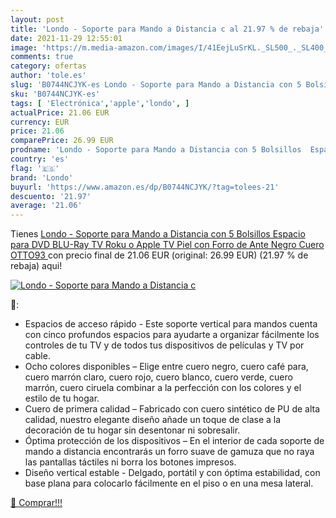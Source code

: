 ```yaml
---
layout: post
title: 'Londo - Soporte para Mando a Distancia c al 21.97 % de rebaja'
date: 2021-11-29 12:55:01
image: 'https://m.media-amazon.com/images/I/41EejLuSrKL._SL500_._SL400_.jpg'
comments: true
category: ofertas
author: 'tole.es'
slug: 'B0744NCJYK-es Londo - Soporte para Mando a Distancia con 5 Bolsillos...'
sku: 'B0744NCJYK-es'
tags: [ 'Electrónica','apple','londo', ]
actualPrice: 21.06 EUR
currency: EUR
price: 21.06
comparePrice: 26.99 EUR
prodname: 'Londo - Soporte para Mando a Distancia con 5 Bolsillos  Espacio para DVD  BLU-Ray  TV  Roku o Apple TV  Piel con Forro de Ante  Negro  Cuero  OTTO93 '
country: 'es'
flag: '🇪🇸'
brand: 'Londo'
buyurl: 'https://www.amazon.es/dp/B0744NCJYK/?tag=tolees-21'
descuento: '21.97'
average: '21.06'
---
```


Tienes [Londo - Soporte para Mando a Distancia con 5 Bolsillos  Espacio para DVD  BLU-Ray  TV  Roku o Apple TV  Piel con Forro de Ante  Negro  Cuero  OTTO93 ](https://www.amazon.es/dp/B0744NCJYK/?tag=tolees-21) con precio final de  21.06 EUR (original: 26.99 EUR) (21.97 %  de rebaja) aqui!

[![Londo - Soporte para Mando a Distancia c](https://m.media-amazon.com/images/I/41EejLuSrKL._SL500_._SL400_.jpg)](https://www.amazon.es/dp/B0744NCJYK/?tag=tolees-21)

🔎:

- Espacios de acceso rápido - Este soporte vertical para mandos cuenta con cinco profundos espacios para ayudarte a organizar fácilmente los controles de tu TV y de todos tus dispositivos de películas y TV por cable.
- Ocho colores disponibles – Elige entre cuero negro, cuero café para, cuero marrón claro, cuero rojo, cuero blanco, cuero verde, cuero marrón, cuero ciruela combinar a la perfección con los colores y el estilo de tu hogar.
- Cuero de primera calidad – Fabricado con cuero sintético de PU de alta calidad, nuestro elegante diseño añade un toque de clase a la decoración de tu hogar sin desentonar ni sobresalir.
- Óptima protección de los dispositivos – En el interior de cada soporte de mando a distancia encontrarás un forro suave de gamuza que no raya las pantallas táctiles ni borra los botones impresos.
- Diseño vertical estable - Delgado, portátil y con óptima estabilidad, con base plana para colocarlo fácilmente en el piso o en una mesa lateral.

[🛒 Comprar!!!](https://www.amazon.es/dp/B0744NCJYK/?tag=tolees-21)

